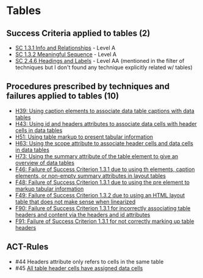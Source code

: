 # Tables

## Success Criteria applied to tables (2)

- [SC 1.3.1 Info and Relationships](sc131.md) - Level A
- [SC 1.3.2 Meaningful Sequence](sc132.md) - Level A
- [SC 2.4.6 Headings and Labels](sc246.md) - Level AA (mentioned in the filter of techniques but I don't found any technique explicitly related w/ tables)

## Procedures prescribed by techniques and failures applied to tables (10)

- [H39: Using caption elements to associate data table captions with data tables](h39.md)
- [H43: Using id and headers attributes to associate data cells with header cells in data tables](h43.md)
- [H51: Using table markup to present tabular information](h51.md)
- [H63: Using the scope attribute to associate header cells and data cells in data tables](h63.md)
- [H73: Using the summary attribute of the table element to give an overview of data tables](h73.md)
- [F46: Failure of Success Criterion 1.3.1 due to using th elements, caption elements, or non-empty summary attributes in layout tables](f46.md)
- [F48: Failure of Success Criterion 1.3.1 due to using the pre element to markup tabular information](f48.md)
- [F49: Failure of Success Criterion 1.3.2 due to using an HTML layout table that does not make sense when linearized](f49.md)
- [F90: Failure of Success Criterion 1.3.1 for incorrectly associating table headers and content via the headers and id attributes](f90.md)
- [F91: Failure of Success Criterion 1.3.1 for not correctly marking up table headers](f91.md)

## ACT-Rules

- #44 Headers attribute only refers to cells in the same table
- #45 [All table header cells have assigned data cells](https://act-rules.github.io/rules/d0f69e)
